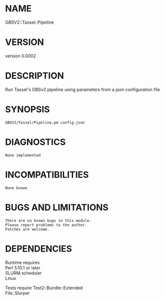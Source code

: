 # NAME

GBSV2::Tassel::Pipeline  

# VERSION

version 0.0002

# DESCRIPTION

Run Tassel's GBSv2 pipeline using parameters from a json configuration file  

# SYNOPSIS

    GBSV2/Tassel/Pipeline.pm config.json  

# DIAGNOSTICS

    None implemented  

# INCOMPATIBILITIES

    None known  

# BUGS AND LIMITATIONS  

    There are no known bugs in this module.  
    Please report problems to the author.  
    Patches are welcome.  

# DEPENDENCIES  

Runtime requires  
    Perl 5.10.1 or later  
    SLURM scheduler  
    Linux  

Tests require
    Test2::Bundle::Extended  
    File::Slurper  
